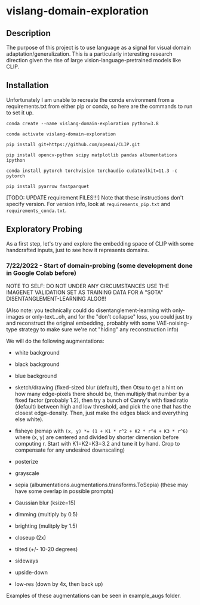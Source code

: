 # vislang-domain-exploration

## Description

The purpose of this project is to use language as a signal for visual domain adaptation/generalization. This is a particularly interesting research direction given the rise of large vision-language-pretrained models like CLIP.

## Installation

Unfortunately I am unable to recreate the conda environment from a requirements.txt from either pip or conda, so here are the commands to run to set it up. 


`conda create --name vislang-domain-exploration python=3.8`

`conda activate vislang-domain-exploration`

`pip install git+https://github.com/openai/CLIP.git`

`pip install opencv-python scipy matplotlib pandas albumentations ipython`

`conda install pytorch torchvision torchaudio cudatoolkit=11.3 -c pytorch`

`pip install pyarrow fastparquet`

[TODO: UPDATE requirement FILES!!!]
Note that these instructions don't specify version. For version info, look at `requirements_pip.txt` and `requirements_conda.txt`.

## Exploratory Probing

As a first step, let's try and explore the embedding space of CLIP with some handcrafted inputs, just to see how it represents domains.

### 7/22/2022 - Start of domain-probing (some development done in Google Colab before)

NOTE TO SELF: DO NOT UNDER ANY CIRCUMSTANCES USE THE IMAGENET VALIDATION SET AS TRAINING DATA FOR A "SOTA" DISENTANGLEMENT-LEARNING ALGO!!!

(Also note: you technically could do disentanglement-learning with only-images or only-text...oh, and for the "don't collapse" loss, you could just try and reconstruct the original embedding, probably with some VAE-noising-type strategy to make sure we're not "hiding" any reconstruction info)

We will do the following augmentations:

* white background

* black background

* blue background

* sketch/drawing (fixed-sized blur (default), then Otsu to get a hint on how many edge-pixels there should be, then multiply that number by a fixed factor (probably 1.2), then try a bunch of Canny's with fixed ratio (default) between high and low threshold, and pick the one that has the closest edge-density. Then, just make the edges black and everything else white).

* fisheye (remap with `(x, y) *= (1 + K1 * r^2 + K2 * r^4 + K3 * r^6)` where (x, y) are centered and divided by shorter dimension before computing r. Start with K1=K2=K3=3.2 and tune it by hand. Crop to compensate for any undesired downscaling)

* posterize

* grayscale

* sepia (albumentations.augmentations.transforms.ToSepia) (these may have some overlap in possible prompts)

* Gaussian blur (ksize=15)

* dimming (multiply by 0.5)

* brighting (mulitply by 1.5)

* closeup (2x)

* tilted (+/- 10-20 degrees)

* sideways

* upside-down

* low-res (down by 4x, then back up)

Examples of these augmentations can be seen in example_augs folder.
